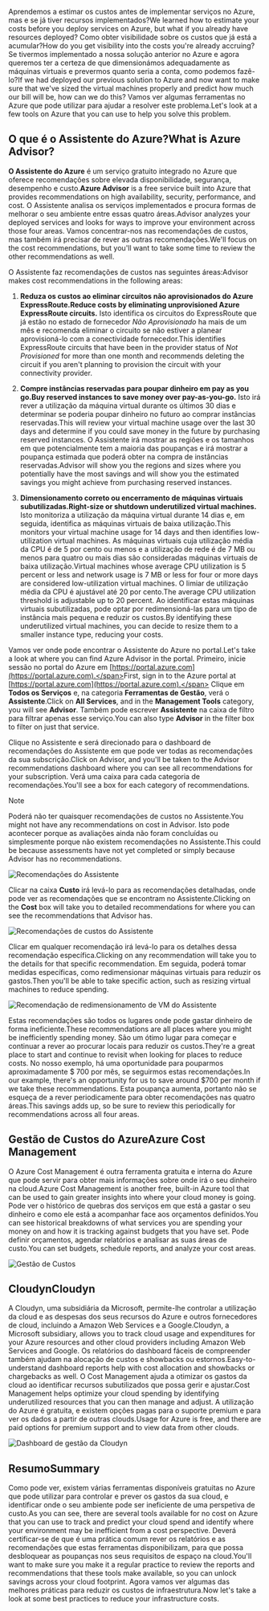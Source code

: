 <span data-ttu-id="f6667-101">Aprendemos a estimar os custos antes de implementar serviços no Azure, mas e se já tiver recursos implementados?</span><span class="sxs-lookup"><span data-stu-id="f6667-101">We learned how to estimate your costs before you deploy services on Azure, but what if you already have resources deployed?</span></span> <span data-ttu-id="f6667-102">Como obter visibilidade sobre os custos que já está a acumular?</span><span class="sxs-lookup"><span data-stu-id="f6667-102">How do you get visibility into the costs you're already accruing?</span></span> <span data-ttu-id="f6667-103">Se tivermos implementado a nossa solução anterior no Azure e agora queremos ter a certeza de que dimensionámos adequadamente as máquinas virtuais e prevermos quanto seria a conta, como podemos fazê-lo?</span><span class="sxs-lookup"><span data-stu-id="f6667-103">If we had deployed our previous solution to Azure and now want to make sure that we've sized the virtual machines properly and predict how much our bill will be, how can we do this?</span></span> <span data-ttu-id="f6667-104">Vamos ver algumas ferramentas no Azure que pode utilizar para ajudar a resolver este problema.</span><span class="sxs-lookup"><span data-stu-id="f6667-104">Let's look at a few tools on Azure that you can use to help you solve this problem.</span></span>

## <a name="what-is-azure-advisor"></a><span data-ttu-id="f6667-105">O que é o Assistente do Azure?</span><span class="sxs-lookup"><span data-stu-id="f6667-105">What is Azure Advisor?</span></span> 

<span data-ttu-id="f6667-106">**O Assistente do Azure** é um serviço gratuito integrado no Azure que oferece recomendações sobre elevada disponibilidade, segurança, desempenho e custo.</span><span class="sxs-lookup"><span data-stu-id="f6667-106">**Azure Advisor** is a free service built into Azure that provides recommendations on high availability, security, performance, and cost.</span></span> <span data-ttu-id="f6667-107">O Assistente analisa os serviços implementados e procura formas de melhorar o seu ambiente entre essas quatro áreas.</span><span class="sxs-lookup"><span data-stu-id="f6667-107">Advisor analyzes your deployed services and looks for ways to improve your environment across those four areas.</span></span> <span data-ttu-id="f6667-108">Vamos concentrar-nos nas recomendações de custos, mas também irá precisar de rever as outras recomendações.</span><span class="sxs-lookup"><span data-stu-id="f6667-108">We'll focus on the cost recommendations, but you'll want to take some time to review the other recommendations as well.</span></span>

<span data-ttu-id="f6667-109">O Assistente faz recomendações de custos nas seguintes áreas:</span><span class="sxs-lookup"><span data-stu-id="f6667-109">Advisor makes cost recommendations in the following areas:</span></span> 

1. <span data-ttu-id="f6667-110">**Reduza os custos ao eliminar circuitos não aprovisionados do Azure ExpressRoute.**</span><span class="sxs-lookup"><span data-stu-id="f6667-110">**Reduce costs by eliminating unprovisioned Azure ExpressRoute circuits.**</span></span> 
    <span data-ttu-id="f6667-111">Isto identifica os circuitos do ExpressRoute que já estão no estado de fornecedor *Não Aprovisionado* ha mais de um mês e recomenda eliminar o circuito se não estiver a planear aprovisioná-lo com a conectividade fornecedor.</span><span class="sxs-lookup"><span data-stu-id="f6667-111">This identifies ExpressRoute circuits that have been in the provider status of *Not Provisioned* for more than one month and recommends deleting the circuit if you aren't planning to provision the circuit with your connectivity provider.</span></span>

2. <span data-ttu-id="f6667-112">**Compre instâncias reservadas para poupar dinheiro em pay as you go.**</span><span class="sxs-lookup"><span data-stu-id="f6667-112">**Buy reserved instances to save money over pay-as-you-go.**</span></span> 
    <span data-ttu-id="f6667-113">Isto irá rever a utilização da máquina virtual durante os últimos 30 dias e determinar se poderia poupar dinheiro no futuro ao comprar instâncias reservadas.</span><span class="sxs-lookup"><span data-stu-id="f6667-113">This will review your virtual machine usage over the last 30 days and determine if you could save money in the future by purchasing reserved instances.</span></span> <span data-ttu-id="f6667-114">O Assistente irá mostrar as regiões e os tamanhos em que potencialmente tem a maioria das poupanças e irá mostrar a poupança estimada que poderá obter na compra de instâncias reservadas.</span><span class="sxs-lookup"><span data-stu-id="f6667-114">Advisor will show you the regions and sizes where you potentially have the most savings and will show you the estimated savings you might achieve from purchasing reserved instances.</span></span>
    
3. <span data-ttu-id="f6667-115">**Dimensionamento correto ou encerramento de máquinas virtuais subutilizadas.**</span><span class="sxs-lookup"><span data-stu-id="f6667-115">**Right-size or shutdown underutilized virtual machines.**</span></span> 
    <span data-ttu-id="f6667-116">Isto monitoriza a utilização da máquina virtual durante 14 dias e, em seguida, identifica as máquinas virtuais de baixa utilização.</span><span class="sxs-lookup"><span data-stu-id="f6667-116">This monitors your virtual machine usage for 14 days and then identifies low-utilization virtual machines.</span></span> <span data-ttu-id="f6667-117">As máquinas virtuais cuja utilização média da CPU é de 5 por cento ou menos e a utilização de rede é de 7 MB ou menos para quatro ou mais dias são consideradas máquinas virtuais de baixa utilização.</span><span class="sxs-lookup"><span data-stu-id="f6667-117">Virtual machines whose average CPU utilization is 5 percent or less and network usage is 7 MB or less for four or more days are considered low-utilization virtual machines.</span></span> <span data-ttu-id="f6667-118">O limiar de utilização média da CPU é ajustável até 20 por cento.</span><span class="sxs-lookup"><span data-stu-id="f6667-118">The average CPU utilization threshold is adjustable up to 20 percent.</span></span> <span data-ttu-id="f6667-119">Ao identificar estas máquinas virtuais subutilizadas, pode optar por redimensioná-las para um tipo de instância mais pequena e reduzir os custos.</span><span class="sxs-lookup"><span data-stu-id="f6667-119">By identifying these underutilized virtual machines, you can decide to resize them to a smaller instance type, reducing your costs.</span></span>

<span data-ttu-id="f6667-120">Vamos ver onde pode encontrar o Assistente do Azure no portal.</span><span class="sxs-lookup"><span data-stu-id="f6667-120">Let's take a look at where you can find Azure Advisor in the portal.</span></span> <span data-ttu-id="f6667-121">Primeiro, inicie sessão no portal do Azure em [https://portal.azure.com](https://portal.azure.com).</span><span class="sxs-lookup"><span data-stu-id="f6667-121">First, sign in to the Azure portal at [https://portal.azure.com](https://portal.azure.com).</span></span> <span data-ttu-id="f6667-122">Clique em **Todos os Serviços** e, na categoria **Ferramentas de Gestão**, verá o **Assistente**.</span><span class="sxs-lookup"><span data-stu-id="f6667-122">Click on **All Services**, and in the **Management Tools** category, you will see **Advisor**.</span></span> <span data-ttu-id="f6667-123">Também pode escrever **Assistente** na caixa de filtro para filtrar apenas esse serviço.</span><span class="sxs-lookup"><span data-stu-id="f6667-123">You can also type **Advisor** in the filter box to filter on just that service.</span></span> 

<span data-ttu-id="f6667-124">Clique no Assistente e será direcionado para o dashboard de recomendações do Assistente em que pode ver todas as recomendações da sua subscrição.</span><span class="sxs-lookup"><span data-stu-id="f6667-124">Click on Advisor, and you'll be taken to the Advisor recommendations dashboard where you can see all recommendations for your subscription.</span></span> <span data-ttu-id="f6667-125">Verá uma caixa para cada categoria de recomendações.</span><span class="sxs-lookup"><span data-stu-id="f6667-125">You'll see a box for each category of recommendations.</span></span> 

> [!NOTE]
> <span data-ttu-id="f6667-126">Poderá não ter quaisquer recomendações de custos no Assistente.</span><span class="sxs-lookup"><span data-stu-id="f6667-126">You might not have any recommendations on cost in Advisor.</span></span> <span data-ttu-id="f6667-127">Isto pode acontecer porque as avaliações ainda não foram concluídas ou simplesmente porque não existem recomendações no Assistente.</span><span class="sxs-lookup"><span data-stu-id="f6667-127">This could be because assessments have not yet completed or simply because Advisor has no recommendations.</span></span>

![Recomendações do Assistente](../images/advisor-recommendations.png)

<span data-ttu-id="f6667-129">Clicar na caixa **Custo** irá levá-lo para as recomendações detalhadas, onde pode ver as recomendações que se encontram no Assistente.</span><span class="sxs-lookup"><span data-stu-id="f6667-129">Clicking on the **Cost** box will take you to detailed recommendations for where you can see the recommendations that Advisor has.</span></span>

![Recomendações de custos do Assistente](../images/advisor-cost-recommendations.png)

<span data-ttu-id="f6667-131">Clicar em qualquer recomendação irá levá-lo para os detalhes dessa recomendação específica.</span><span class="sxs-lookup"><span data-stu-id="f6667-131">Clicking on any recommendation will take you to the details for that specific recommendation.</span></span> <span data-ttu-id="f6667-132">Em seguida, poderá tomar medidas específicas, como redimensionar máquinas virtuais para reduzir os gastos.</span><span class="sxs-lookup"><span data-stu-id="f6667-132">Then you'll be able to take specific action, such as resizing virtual machines to reduce spending.</span></span>

![Recomendação de redimensionamento de VM do Assistente](../images/advisor-resize-vm.png)

<span data-ttu-id="f6667-134">Estas recomendações são todos os lugares onde pode gastar dinheiro de forma ineficiente.</span><span class="sxs-lookup"><span data-stu-id="f6667-134">These recommendations are all places where you might be inefficiently spending money.</span></span> <span data-ttu-id="f6667-135">São um ótimo lugar para começar e continuar a rever ao procurar locais para reduzir os custos.</span><span class="sxs-lookup"><span data-stu-id="f6667-135">They're a great place to start and continue to revisit when looking for places to reduce costs.</span></span> <span data-ttu-id="f6667-136">No nosso exemplo, há uma oportunidade para pouparmos aproximadamente $ 700 por mês, se seguirmos estas recomendações.</span><span class="sxs-lookup"><span data-stu-id="f6667-136">In our example, there's an opportunity for us to save around $700 per month if we take these recommendations.</span></span> <span data-ttu-id="f6667-137">Esta poupança aumenta, portanto não se esqueça de a rever periodicamente para obter recomendações nas quatro áreas.</span><span class="sxs-lookup"><span data-stu-id="f6667-137">This savings adds up, so be sure to review this periodically for recommendations across all four areas.</span></span>

## <a name="azure-cost-management"></a><span data-ttu-id="f6667-138">Gestão de Custos do Azure</span><span class="sxs-lookup"><span data-stu-id="f6667-138">Azure Cost Management</span></span>

<span data-ttu-id="f6667-139">O Azure Cost Management é outra ferramenta gratuita e interna do Azure que pode servir para obter mais informações sobre onde irá o seu dinheiro na cloud.</span><span class="sxs-lookup"><span data-stu-id="f6667-139">Azure Cost Management is another free, built-in Azure tool that can be used to gain greater insights into where your cloud money is going.</span></span> <span data-ttu-id="f6667-140">Pode ver o histórico de quebras dos serviços em que está a gastar o seu dinheiro e como ele está a acompanhar face aos orçamentos definidos.</span><span class="sxs-lookup"><span data-stu-id="f6667-140">You can see historical breakdowns of what services you are spending your money on and how it is tracking against budgets that you have set.</span></span> <span data-ttu-id="f6667-141">Pode definir orçamentos, agendar relatórios e analisar as suas áreas de custo.</span><span class="sxs-lookup"><span data-stu-id="f6667-141">You can set budgets, schedule reports, and analyze your cost areas.</span></span>

![Gestão de Custos](../images/cost-management.png)

## <a name="cloudyn"></a><span data-ttu-id="f6667-143">Cloudyn</span><span class="sxs-lookup"><span data-stu-id="f6667-143">Cloudyn</span></span> 

<span data-ttu-id="f6667-144">A Cloudyn, uma subsidiária da Microsoft, permite-lhe controlar a utilização da cloud e as despesas dos seus recursos do Azure e outros fornecedores de cloud, incluindo a Amazon Web Services e a Google.</span><span class="sxs-lookup"><span data-stu-id="f6667-144">Cloudyn, a Microsoft subsidiary, allows you to track cloud usage and expenditures for your Azure resources and other cloud providers including Amazon Web Services and Google.</span></span> <span data-ttu-id="f6667-145">Os relatórios do dashboard fáceis de compreender também ajudam na alocação de custos e showbacks ou estornos.</span><span class="sxs-lookup"><span data-stu-id="f6667-145">Easy-to-understand dashboard reports help with cost allocation and showbacks or chargebacks as well.</span></span> <span data-ttu-id="f6667-146">O Cost Management ajuda a otimizar os gastos da cloud ao identificar recursos subutilizados que possa gerir e ajustar.</span><span class="sxs-lookup"><span data-stu-id="f6667-146">Cost Management helps optimize your cloud spending by identifying underutilized resources that you can then manage and adjust.</span></span> <span data-ttu-id="f6667-147">A utilização do Azure é gratuita, e existem opções pagas para o suporte premium e para ver os dados a partir de outras clouds.</span><span class="sxs-lookup"><span data-stu-id="f6667-147">Usage for Azure is free, and there are paid options for premium support and to view data from other clouds.</span></span> 

![Dashboard de gestão da Cloudyn](../images/cloudyn-mgt-dash.png)

## <a name="summary"></a><span data-ttu-id="f6667-149">Resumo</span><span class="sxs-lookup"><span data-stu-id="f6667-149">Summary</span></span>

<span data-ttu-id="f6667-150">Como pode ver, existem várias ferramentas disponíveis gratuitas no Azure que pode utilizar para controlar e prever os gastos da sua cloud, e identificar onde o seu ambiente pode ser ineficiente de uma perspetiva de custo.</span><span class="sxs-lookup"><span data-stu-id="f6667-150">As you can see, there are several tools available for no cost on Azure that you can use to track and predict your cloud spend and identify where your environment may be inefficient from a cost perspective.</span></span> <span data-ttu-id="f6667-151">Deverá certificar-se de que é uma prática comum rever os relatórios e as recomendações que estas ferramentas disponibilizam, para que possa desbloquear as poupanças nos seus requisitos de espaço na cloud.</span><span class="sxs-lookup"><span data-stu-id="f6667-151">You'll want to make sure you make it a regular practice to review the reports and recommendations that these tools make available, so you can unlock savings across your cloud footprint.</span></span> <span data-ttu-id="f6667-152">Agora vamos ver algumas das melhores práticas para reduzir os custos de infraestrutura.</span><span class="sxs-lookup"><span data-stu-id="f6667-152">Now let's take a look at some best practices to reduce your infrastructure costs.</span></span>
